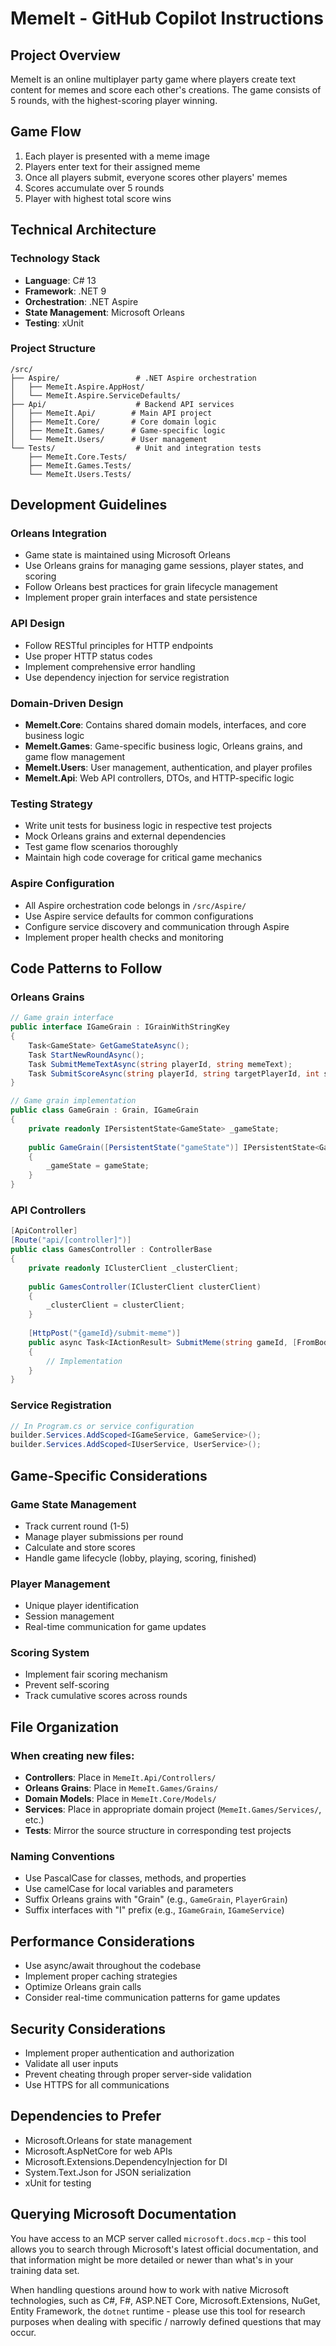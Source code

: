 # MemeIt - GitHub Copilot Instructions

## Project Overview
MemeIt is an online multiplayer party game where players create text content for memes and score each other's creations. The game consists of 5 rounds, with the highest-scoring player winning.

## Game Flow
1. Each player is presented with a meme image
2. Players enter text for their assigned meme
3. Once all players submit, everyone scores other players' memes
4. Scores accumulate over 5 rounds
5. Player with highest total score wins

## Technical Architecture

### Technology Stack
- **Language**: C# 13
- **Framework**: .NET 9
- **Orchestration**: .NET Aspire
- **State Management**: Microsoft Orleans
- **Testing**: xUnit

### Project Structure
```
/src/
├── Aspire/                 # .NET Aspire orchestration
│   ├── MemeIt.Aspire.AppHost/
│   └── MemeIt.Aspire.ServiceDefaults/
├── Api/                    # Backend API services
│   ├── MemeIt.Api/        # Main API project
│   ├── MemeIt.Core/       # Core domain logic
│   ├── MemeIt.Games/      # Game-specific logic
│   └── MemeIt.Users/      # User management
└── Tests/                  # Unit and integration tests
    ├── MemeIt.Core.Tests/
    ├── MemeIt.Games.Tests/
    └── MemeIt.Users.Tests/
```

## Development Guidelines

### Orleans Integration
- Game state is maintained using Microsoft Orleans
- Use Orleans grains for managing game sessions, player states, and scoring
- Follow Orleans best practices for grain lifecycle management
- Implement proper grain interfaces and state persistence

### API Design
- Follow RESTful principles for HTTP endpoints
- Use proper HTTP status codes
- Implement comprehensive error handling
- Use dependency injection for service registration

### Domain-Driven Design
- **MemeIt.Core**: Contains shared domain models, interfaces, and core business logic
- **MemeIt.Games**: Game-specific business logic, Orleans grains, and game flow management
- **MemeIt.Users**: User management, authentication, and player profiles
- **MemeIt.Api**: Web API controllers, DTOs, and HTTP-specific logic

### Testing Strategy
- Write unit tests for business logic in respective test projects
- Mock Orleans grains and external dependencies
- Test game flow scenarios thoroughly
- Maintain high code coverage for critical game mechanics

### Aspire Configuration
- All Aspire orchestration code belongs in `/src/Aspire/`
- Use Aspire service defaults for common configurations
- Configure service discovery and communication through Aspire
- Implement proper health checks and monitoring

## Code Patterns to Follow

### Orleans Grains
```csharp
// Game grain interface
public interface IGameGrain : IGrainWithStringKey
{
    Task<GameState> GetGameStateAsync();
    Task StartNewRoundAsync();
    Task SubmitMemeTextAsync(string playerId, string memeText);
    Task SubmitScoreAsync(string playerId, string targetPlayerId, int score);
}

// Game grain implementation
public class GameGrain : Grain, IGameGrain
{
    private readonly IPersistentState<GameState> _gameState;
    
    public GameGrain([PersistentState("gameState")] IPersistentState<GameState> gameState)
    {
        _gameState = gameState;
    }
}
```

### API Controllers
```csharp
[ApiController]
[Route("api/[controller]")]
public class GamesController : ControllerBase
{
    private readonly IClusterClient _clusterClient;
    
    public GamesController(IClusterClient clusterClient)
    {
        _clusterClient = clusterClient;
    }
    
    [HttpPost("{gameId}/submit-meme")]
    public async Task<IActionResult> SubmitMeme(string gameId, [FromBody] SubmitMemeRequest request)
    {
        // Implementation
    }
}
```

### Service Registration
```csharp
// In Program.cs or service configuration
builder.Services.AddScoped<IGameService, GameService>();
builder.Services.AddScoped<IUserService, UserService>();
```

## Game-Specific Considerations

### Game State Management
- Track current round (1-5)
- Manage player submissions per round
- Calculate and store scores
- Handle game lifecycle (lobby, playing, scoring, finished)

### Player Management
- Unique player identification
- Session management
- Real-time communication for game updates

### Scoring System
- Implement fair scoring mechanism
- Prevent self-scoring
- Track cumulative scores across rounds

## File Organization

### When creating new files:
- **Controllers**: Place in `MemeIt.Api/Controllers/`
- **Orleans Grains**: Place in `MemeIt.Games/Grains/`
- **Domain Models**: Place in `MemeIt.Core/Models/`
- **Services**: Place in appropriate domain project (`MemeIt.Games/Services/`, etc.)
- **Tests**: Mirror the source structure in corresponding test projects

### Naming Conventions
- Use PascalCase for classes, methods, and properties
- Use camelCase for local variables and parameters
- Suffix Orleans grains with "Grain" (e.g., `GameGrain`, `PlayerGrain`)
- Suffix interfaces with "I" prefix (e.g., `IGameGrain`, `IGameService`)

## Performance Considerations
- Use async/await throughout the codebase
- Implement proper caching strategies
- Optimize Orleans grain calls
- Consider real-time communication patterns for game updates

## Security Considerations
- Implement proper authentication and authorization
- Validate all user inputs
- Prevent cheating through proper server-side validation
- Use HTTPS for all communications

## Dependencies to Prefer
- Microsoft.Orleans for state management
- Microsoft.AspNetCore for web APIs
- Microsoft.Extensions.DependencyInjection for DI
- System.Text.Json for JSON serialization
- xUnit for testing

## Querying Microsoft Documentation

You have access to an MCP server called `microsoft.docs.mcp` - this tool allows you to search through Microsoft's latest official documentation, and that information might be more detailed or newer than what's in your training data set.

When handling questions around how to work with native Microsoft technologies, such as C#, F#, ASP.NET Core, Microsoft.Extensions, NuGet, Entity Framework, the `dotnet` runtime - please use this tool for research purposes when dealing with specific / narrowly defined questions that may occur.